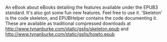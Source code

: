 An eBook about eBooks detailing the features available under the EPUB3 standard. It's also got some fun new features. Feel free to use it. 'Skeleton' is the code skeleton, and EPUBHelper contains the code documenting it. These are available as traditional compressed downloads at http://www.tynanburke.com/static/gslis/skeleton.epub and http://www.tynanburke.com/static/gslis/howto.epub
